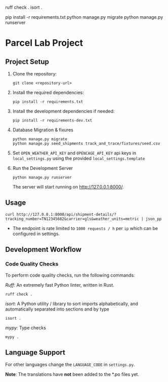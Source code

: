 ruff check .
isort .

pip install -r requirements.txt
python manage.py migrate
python manage.py runserver

# Parcel Lab Project

## Project Setup

1. Clone the repository:
    ```shell
    git clone <repository-url>
    ```

2. Install the required dependencies:
    ``` shell
    pip install -r requirements.txt
    ```

3. Install the development dependencies if needed:
    ``` shell
    pip install -r requirements-dev.txt
    ```

4. Database Migration & fixures
    ```shell
    python manage.py migrate
    python manage.py seed_shipments track_and_trace/fixtures/seed.csv
    ```
5. Set `OPEN_WEATHER_API_KEY` and `OPENCAGE_API_KEY` api keys in `local_settings.py` using the provided `local_settings.template`

5. Run the Development Server
    ```shell    
    python manage.py runserver
    ```
    The server will start running on http://127.0.0.1:8000/.

## Usage
```shell
curl http://127.0.0.1:8000/api/shipment-details/?tracking_number=TN12345682&carrier=gls&weather_units=metric | json_pp
```
- The endpoint is rate limited to `1000 requests / h` per `ip` which can be configured in settings. 


## Development Workflow
### Code Quality Checks
To perform code quality checks, run the following commands:

*Ruff*: An extremely fast Python linter, written in Rust.
``` shell
ruff check .
```

*isort*: A Python utility / library to sort imports alphabetically, and automatically separated into sections and by type
```shell
isort .
```

*mypy*: Type checks
```shell
mypy .
```

## Language Support
For other languages change the `LANGUAGE_CODE` in `settings.py`.

**Note**: The translations have **not** been added to the *.po files yet.